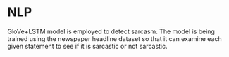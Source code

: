# NLP
GloVe+LSTM model is employed to detect sarcasm. The model is being trained using the newspaper headline dataset so that it can examine each given statement to see if it is sarcastic or not sarcastic.
